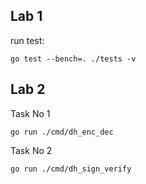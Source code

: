 ## Lab 1

run test:

```
go test --bench=. ./tests -v  
```

## Lab 2


Task No 1

```
go run ./cmd/dh_enc_dec
```

Task No 2

```
go run ./cmd/dh_sign_verify
```